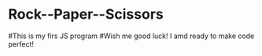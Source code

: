 # Rock--Paper--Scissors
#This is my firs JS program
#Wish me good luck! I amd ready to make code perfect!
